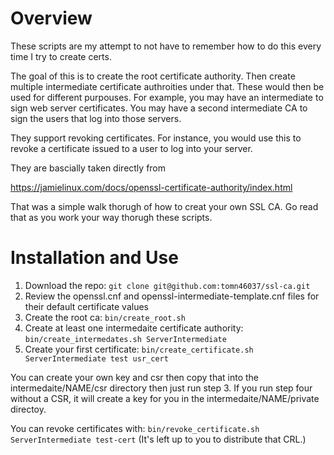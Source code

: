 # Overview

These scripts are my attempt to not have to remember how to do this every time I try to create certs.  

The goal of this is to create the root certificate authority.  Then create multiple intermediate certificate authroities under that.  These would then be used for different purpouses.  For example, you may have an intermediate to sign web server certificates.  You may have a second intermediate CA to sign the users that log into those servers.

They support revoking certificates.  For instance, you would use this to revoke a certificate issued to a user to log into your server.

They are bascially taken directly from

https://jamielinux.com/docs/openssl-certificate-authority/index.html

That was a simple walk thorugh of how to creat your own SSL CA.  Go read 
that as you work your way thorugh these scripts.

# Installation and Use

1. Download the repo: `git clone git@github.com:tomn46037/ssl-ca.git`
2. Review the openssl.cnf and openssl-intermediate-template.cnf files for their default certificate values
2. Create the root ca: `bin/create_root.sh`
3. Create at least one intermedaite certificate authority: `bin/create_intermedates.sh ServerIntermediate`
4. Create your first certificate:  `bin/create_certificate.sh ServerIntermediate test usr_cert`

You can create your own key and csr then copy that into the intermedaite/NAME/csr directory then just run step 3.  If you run step four without a CSR, it will create a key for you in the intermedaite/NAME/private directoy.

You can revoke certificates with: `bin/revoke_certificate.sh ServerIntermediate test-cert`  (It's left up to you to distribute that CRL.)

